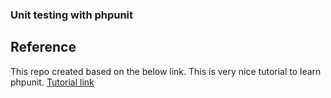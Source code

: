 ### Unit testing with phpunit

## Reference
This repo created based on the below link. This is very nice tutorial to learn phpunit. [Tutorial link](https://bit.ly/3bUXEwd)